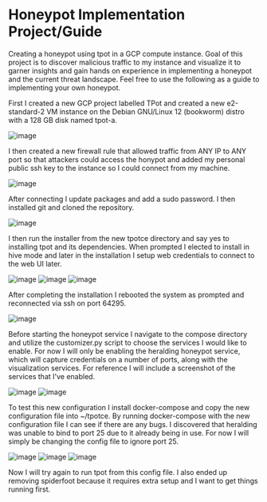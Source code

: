 # Honeypot Implementation Project/Guide
Creating a honeypot using tpot in a GCP compute instance. Goal of this project is to discover malicious traffic to my instance and visualize it to garner insights and gain hands on experience in implementing a honeypot and the current threat landscape. Feel free to use the following as a guide to implementing your own honeypot.

First I created a new GCP project labelled TPot and created a new e2-standard-2 VM instance on the Debian GNU/Linux 12 (bookworm) distro with a 128 GB disk named tpot-a.

![image](https://github.com/user-attachments/assets/874d38a4-b0f3-4648-996c-7a693287bfdf)

I then created a new firewall rule that allowed traffic from ANY IP to ANY port so that attackers could access the honypot and added my personal public ssh key to the instance so I could connect from my machine. 

![image](https://github.com/user-attachments/assets/94bde67f-ccaf-492b-bf31-feb794f7ec5b)

After connecting I update packages and add a sudo password. I then installed git and cloned the repository.

![image](https://github.com/user-attachments/assets/c93c118b-f461-4396-800f-543d2013fd31)

I then run the installer from the new tpotce directory and say yes to installing tpot and its dependencies. When prompted I elected to install in hive mode and later in the installation I setup web credentials to connect to the web UI later.

![image](https://github.com/user-attachments/assets/9916760b-1d38-4ecd-a5fb-423978072dea)
![image](https://github.com/user-attachments/assets/c1b45a74-d9e7-4fe3-9dfd-be4b4bc25240)
![image](https://github.com/user-attachments/assets/274f25c3-c554-4056-a47e-5689b19d11ad)

After completing the installation I rebooted the system as prompted and reconnected via ssh on port 64295.

![image](https://github.com/user-attachments/assets/05862b5f-b6a2-4014-9cd5-210f8d35feed)

Before starting the honeypot service I navigate to the compose directory and utilize the customizer.py script to choose the services I would like to enable. For now I will only be enabling the heralding honeypot service, which will capture credentials on a number of ports, along with the visualization services. For reference I will include a screenshot of the services that I've enabled.

![image](https://github.com/user-attachments/assets/aa0d1bb6-c5ad-45b2-b5a9-6104d9537752)
![image](https://github.com/user-attachments/assets/ab915238-f689-4e63-99ff-e4d2199d5f51)

To test this new configuration I install docker-compose and copy the new configuration file into ~/tpotce. By running docker-compose with the new configuration file I can see if there are any bugs. I discovered that heralding was unable to bind to port 25 due to it already being in use. For now I will simply be changing the config file to ignore port 25.

![image](https://github.com/user-attachments/assets/4624da89-61d1-49e5-a88c-f2a5e59b0d1c)
![image](https://github.com/user-attachments/assets/bfd3bcf8-1de1-4f66-92d7-20bbcac54847)
![image](https://github.com/user-attachments/assets/e7d7d444-85fd-43c2-847d-e2e12603b9ed)

Now I will try again to run tpot from this config file. I also ended up removing spiderfoot because it requires extra setup and I want to get things running first.







